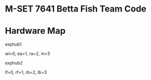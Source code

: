 # M-SET 7641 Betta Fish Team Code

# Hardware Map
exphub1

wi=0, ea=1, ra=2, in=3

exphub2

lf=0, rf=1, rb=2, lb=3